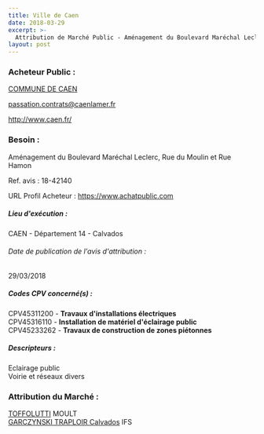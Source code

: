 ```yaml
---
title: Ville de Caen
date: 2018-03-29
excerpt: >-
  Attribution de Marché Public - Aménagement du Boulevard Maréchal Leclerc, Rue du Moulin et Rue Hamon
layout: post
---
```


### Acheteur Public : 
<a href="/acheteur-32/siren-211401187"> COMMUNE DE CAEN</a><br/>



passation.contrats@caenlamer.fr


http://www.caen.fr/
### Besoin :

Aménagement du Boulevard Maréchal Leclerc, Rue du Moulin et Rue Hamon

Ref. avis : 18-42140

URL Profil Acheteur : https://www.achatpublic.com

##### Lieu d'exécution :

CAEN - Département 14 - Calvados

###### Date de publication de l'avis d'attribution : 
29/03/2018

##### Codes CPV concerné(s) :
CPV45311200 - **Travaux d'installations électriques** <br/>
CPV45316110 - **Installation de matériel d'éclairage public** <br/>
CPV45233262 - **Travaux de construction de zones piétonnes** <br/>

##### Descripteurs :
Eclairage public <br/>
Voirie et réseaux divers <br/>

### Attribution du Marché :
<a href="/entreprise-254/siren-321814881"> TOFFOLUTTI</a>      MOULT <br/>
<a href="/entreprise-262/siren-443974738"> GARCZYNSKI TRAPLOIR Calvados</a>      IFS <br/>
